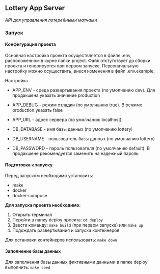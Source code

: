 ## Lottery App Server

*API для управления лотерейными матчами*

### Запуск

#### Конфигурация проекта

Основная настройка проекта осуществляется в файле .env, расположенном в корне папки project. Файл отстутствует до сборки проекта и генерируется при первом запуске. Первоначальную настройку можно осуществить, внеся изменения в файл .env.example.

Настройка 

* APP_ENV - среда развертывания проекта (по умолчанию dev). Для продакшена указать значение production
* APP_DEBUG - режим отладки (по умолчанию true). В режиме production указать false
* APP_URL - адрес сервера (по умолчанию localhost)


* DB_DATABASE - имя базы данных (по умолчанию lottery)
* DB_USERNAME - пользователь базы данных (по умолчанию lottery)
* DB_PASSWORD - пароль пользователя (по умолчанию default). В продакшене рекомендуется заменить на надежный пароль

#### Подготовка к запуску

Перед запуском необходимо установить:

* make
* docker
* docker-compose

**Для запуска проекта необходимо:**

1. Открыть терминал
2. Перейти в папку deploy проекта: ```cd deploy```
3. Ввести команду: ```make build``` (при первом запуске) или ```make up```
4. Подождать развертывания и запуска контейнеров

Для остановки контейнеров использовать: ```make down```

#### Заполнение базы данных 

Для заполнения базы данных фиктивными данными в папке deploy выполнить: 
```make seed```


